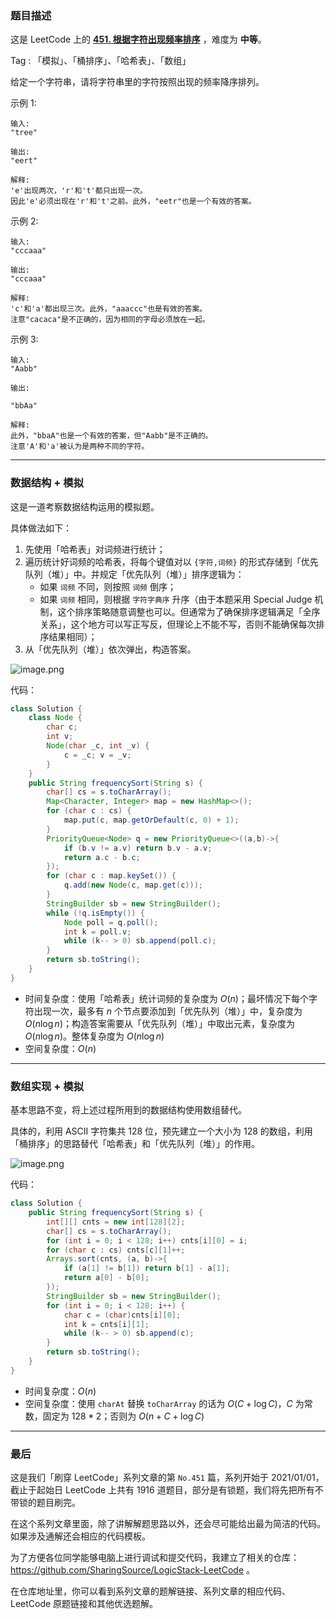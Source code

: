 ### 题目描述

这是 LeetCode 上的 **[451. 根据字符出现频率排序](https://leetcode-cn.com/problems/sort-characters-by-frequency/solution/gong-shui-san-xie-shu-ju-jie-gou-yun-yon-gst9/)** ，难度为 **中等**。

Tag : 「模拟」、「桶排序」、「哈希表」、「数组」



给定一个字符串，请将字符串里的字符按照出现的频率降序排列。

示例 1:
```
输入:
"tree"

输出:
"eert"

解释:
'e'出现两次，'r'和't'都只出现一次。
因此'e'必须出现在'r'和't'之前。此外，"eetr"也是一个有效的答案。
```
示例 2:
```
输入:
"cccaaa"

输出:
"cccaaa"

解释:
'c'和'a'都出现三次。此外，"aaaccc"也是有效的答案。
注意"cacaca"是不正确的，因为相同的字母必须放在一起。
```
示例 3:
```
输入:
"Aabb"

输出:

"bbAa"

解释:
此外，"bbaA"也是一个有效的答案，但"Aabb"是不正确的。
注意'A'和'a'被认为是两种不同的字符。
```

---

### 数据结构 + 模拟

这是一道考察数据结构运用的模拟题。

具体做法如下：

1. 先使用「哈希表」对词频进行统计；
2. 遍历统计好词频的哈希表，将每个键值对以 `{字符,词频}` 的形式存储到「优先队列（堆）」中。并规定「优先队列（堆）」排序逻辑为：
    * 如果 `词频` 不同，则按照 `词频` 倒序；
    * 如果 `词频` 相同，则根据 `字符字典序` 升序（由于本题采用 Special Judge 机制，这个排序策略随意调整也可以。但通常为了确保排序逻辑满足「全序关系」，这个地方可以写正写反，但理论上不能不写，否则不能确保每次排序结果相同）；
3. 从「优先队列（堆）」依次弹出，构造答案。

![image.png](https://pic.leetcode-cn.com/1625273052-MtkpTv-image.png)

代码：
```Java []
class Solution {
    class Node {
        char c; 
        int v;
        Node(char _c, int _v) {
            c = _c; v = _v;
        }
    }
    public String frequencySort(String s) {
        char[] cs = s.toCharArray();
        Map<Character, Integer> map = new HashMap<>();
        for (char c : cs) {
            map.put(c, map.getOrDefault(c, 0) + 1);
        }
        PriorityQueue<Node> q = new PriorityQueue<>((a,b)->{
            if (b.v != a.v) return b.v - a.v;
            return a.c - b.c;
        });
        for (char c : map.keySet()) {
            q.add(new Node(c, map.get(c)));
        }
        StringBuilder sb = new StringBuilder();
        while (!q.isEmpty()) {
            Node poll = q.poll();
            int k = poll.v;
            while (k-- > 0) sb.append(poll.c);
        }
        return sb.toString();
    }
}
```
* 时间复杂度：使用「哈希表」统计词频的复杂度为 $O(n)$；最坏情况下每个字符出现一次，最多有 $n$ 个节点要添加到「优先队列（堆）」中，复杂度为 $O(n\log{n})$；构造答案需要从「优先队列（堆）」中取出元素，复杂度为 $O(n\log{n})$。整体复杂度为 $O(n\log{n})$
* 空间复杂度：$O(n)$

---

### 数组实现 + 模拟

基本思路不变，将上述过程所用到的数据结构使用数组替代。

具体的，利用 ASCII 字符集共 $128$ 位，预先建立一个大小为 $128$ 的数组，利用「桶排序」的思路替代「哈希表」和「优先队列（堆）」的作用。

![image.png](https://pic.leetcode-cn.com/1625273079-aeNBlb-image.png)

代码：
```Java []
class Solution {   
    public String frequencySort(String s) {
        int[][] cnts = new int[128][2];
        char[] cs = s.toCharArray();
        for (int i = 0; i < 128; i++) cnts[i][0] = i;
        for (char c : cs) cnts[c][1]++;
        Arrays.sort(cnts, (a, b)->{
            if (a[1] != b[1]) return b[1] - a[1];
            return a[0] - b[0];
        });
        StringBuilder sb = new StringBuilder();
        for (int i = 0; i < 128; i++) {
            char c = (char)cnts[i][0];
            int k = cnts[i][1];
            while (k-- > 0) sb.append(c);
        }
        return sb.toString();
    }
}
```
* 时间复杂度：$O(n)$
* 空间复杂度：使用 `charAt` 替换 `toCharArray` 的话为 $O(C + \log{C})$，$C$ 为常数，固定为 $128 * 2$；否则为 $O(n + C + \log{C})$

---

### 最后

这是我们「刷穿 LeetCode」系列文章的第 `No.451` 篇，系列开始于 2021/01/01，截止于起始日 LeetCode 上共有 1916 道题目，部分是有锁题，我们将先把所有不带锁的题目刷完。

在这个系列文章里面，除了讲解解题思路以外，还会尽可能给出最为简洁的代码。如果涉及通解还会相应的代码模板。

为了方便各位同学能够电脑上进行调试和提交代码，我建立了相关的仓库：https://github.com/SharingSource/LogicStack-LeetCode 。

在仓库地址里，你可以看到系列文章的题解链接、系列文章的相应代码、LeetCode 原题链接和其他优选题解。

